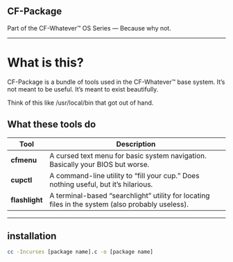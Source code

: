 ## CF-Package

Part of the CF-Whatever™ OS Series — Because why not.

---
# What is this?

CF-Package is a bundle of tools used in the CF-Whatever™ base system.
It’s not meant to be useful. It’s meant to exist beautifully.

Think of this like /usr/local/bin that got out of hand.

## What these tools do

| Tool        | Description                                                                 |
|-------------|-----------------------------------------------------------------------------|
| **cfmenu**  | A cursed text menu for basic system navigation. Basically your BIOS but worse. |
| **cupctl**  | A command-line utility to “fill your cup.” Does nothing useful, but it’s hilarious. |
| **flashlight** | A terminal-based “searchlight” utility for locating files in the system (also probably useless). |

---

## installation
```bash
cc -Incurses [package name].c -o [package name]
```
